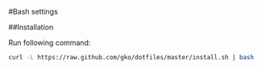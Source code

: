 #Bash settings

##Installation

Run following command:
```bash
curl -L https://raw.github.com/gko/dotfiles/master/install.sh | bash
```
